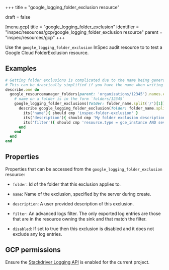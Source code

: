 +++
title = "google_logging_folder_exclusion resource"

draft = false


[menu.gcp]
title = "google_logging_folder_exclusion"
identifier = "inspec/resources/gcp/google_logging_folder_exclusion resource"
parent = "inspec/resources/gcp"
+++

Use the `google_logging_folder_exclusion` InSpec audit resource to to test a Google Cloud FolderExclusion resource.

## Examples

```ruby
# Getting folder exclusions is complicated due to the name being generated by the server.
# This can be drastically simplified if you have the name when writing the test
describe.one do
  google_resourcemanager_folders(parent: 'organizations/12345').names.each do |folder_name|
    # name on a folder is in the form `folders/12345`
    google_logging_folder_exclusions(folder: folder_name.split('/')[1]).names.each do |exclusion_name|
      describe google_logging_folder_exclusion(folder: folder_name.split('/')[1], name: exclusion_name) do
        its('name'){ should cmp 'inspec-folder-exclusion' }
        its('description'){ should cmp 'My folder exclusion description' }
        its('filter'){ should cmp 'resource.type = gce_instance AND severity <= DEBUG' }
      end
    end
  end
end
```

## Properties

Properties that can be accessed from the `google_logging_folder_exclusion` resource:


  * `folder`: Id of the folder that this exclusion applies to.

  * `name`: Name of the exclusion, specified by the server during create.

  * `description`: A user provided description of this exclusion.

  * `filter`: An advanced logs filter. The only exported log entries are those that are in the resource owning the sink and that match the filter.

  * `disabled`: If set to true then this exclusion is disabled and it does not exclude any log entries.


## GCP permissions

Ensure the [Stackdriver Logging API](https://console.cloud.google.com/apis/library/logging.googleapis.com/) is enabled for the current project.
